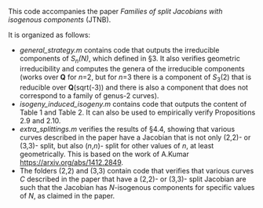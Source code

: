 This code accompanies the paper _Families of split Jacobians with isogenous components_ (JTNB).

It is organized as follows:
- _general_strategy.m_ contains code that outputs the irreducible components of *S<sub>n</sub>(N)*, which defined in §3. It also verifies geometric irreducibility and computes the genera of the irreducible components (works over **Q** for *n*=2, but for *n*=3 there is a component of *S*<sub>3</sub>(2) that is reducible over **Q**(sqrt(-3)) and there is also a component that does not correspond to a family of genus-2 curves). 
- _isogeny_induced_isogeny.m_ contains code that outputs the content of Table 1 and Table 2. It can also be used to empirically verify Propositions 2.9 and 2.10.
- _extra_splittings.m_ verifies the results of §4.4, showing that various curves described in the paper have a Jacobian that is not only (2,2)- or (3,3)- split, but also (*n*,*n*)- split for other values of *n*, at least geometrically. This is based on the work of A.Kumar https://arxiv.org/abs/1412.2849.
- The folders (2,2) and (3,3) contain code that verifies that various curves *C* described in the paper that have a (2,2)- or (3,3)- split Jacobian are such that the Jacobian has *N*-isogenous components for specific values of *N*, as claimed in the paper.
